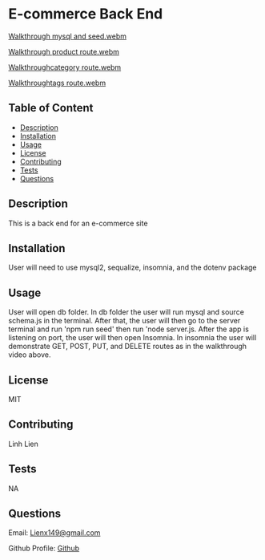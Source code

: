 # E-commerce Back End 
[Walkthrough mysql and seed.webm](https://github.com/liex149/e-commerce-back-end/assets/132797792/1020758e-7453-4b43-8c28-bb774f946293)

[Walkthrough product route.webm](https://github.com/liex149/e-commerce-back-end/assets/132797792/bff9a377-471d-4c67-87ca-6e2d576dfee9)

[Walkthroughcategory route.webm](https://github.com/liex149/e-commerce-back-end/assets/132797792/8313c2c2-c32a-4b10-9d29-e3253a407db9)

[Walkthroughtags route.webm](https://github.com/liex149/e-commerce-back-end/assets/132797792/d7339abe-635a-4af3-874d-47b3a6ce004c)

## Table of Content 

- [Description](#description)
- [Installation](#installation)
- [Usage](#usage)
- [License](#license)
- [Contributing](#contributing)
- [Tests](#tests)
- [Questions](#questions)

## Description 
This is a back end for an e-commerce site 

## Installation 
User will need to use mysql2, sequalize, insomnia, and the dotenv package

## Usage 
User will open db folder. In db folder the user will run mysql and source schema.js in the terminal. After that, the user will then go to the server terminal and run 'npm run seed' then run 'node server.js. After the app is listening on port, the user will then open Insomnia. In insomnia the user will demonstrate GET, POST, PUT, and DELETE routes as in the walkthrough video above. 

## License 
MIT

## Contributing 
Linh Lien

## Tests 
NA

## Questions 
Email: Lienx149@gmail.com 

Github Profile: [Github](https://github.com/Liex149)
